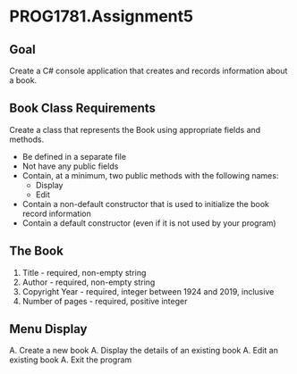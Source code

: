 # PROG1781.Assignment5
## Goal
Create a C# console application that creates and records information about a book.

## Book Class Requirements
Create a class that represents the Book using appropriate fields and methods.
* Be defined in a separate file
* Not have any public fields
* Contain, at a minimum, two public methods with the following names:
    * Display
    * Edit
* Contain a non-default constructor that is used to initialize the book record information
* Contain a default constructor (even if it is not used by your program)

## The Book
1.	Title - required, non-empty string
1.	Author - required, non-empty string
1.	Copyright Year - required, integer between 1924 and 2019, inclusive
1.	Number of pages - required, positive integer

## Menu Display
A. Create a new book
A. Display the details of an existing book
A. Edit an existing book
A. Exit the program
